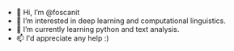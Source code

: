 - 👋 Hi, I’m @foscanit
- 👀 I’m interested in deep learning and computational linguistics.
- 🌱 I’m currently learning python and text analysis.
- 📫 I'd appreciate any help :) 

<!---
foscanit/foscanit is a ✨ special ✨ repository because its `README.md` (this file) appears on your GitHub profile.
You can click the Preview link to take a look at your changes.
--->
